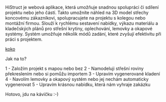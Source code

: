 HiStruct je webová aplikace, která umožňuje snadnou spolupráci či sdílení projektu nebo jeho částí. Takto umožníte náhled na 3D model střechy koncovému zákazníkovi, spolupracujete na projektu s kolegou nebo montážní firmou.
Slouží k rychlému sestavení nabídky, výkazu materiálu a kladečských plánů pro střešní krytiny, oplechování, lemovky a okapové systémy. Systém umožňuje několik módů zadání, které zvyšují efektivitu při práci s projektem.


[koko](../index.md)


Jak na to?

1 - Založím projekt s mapou nebo bez
2 - Namodeluji střešní roviny překreslením nebo si pomůžu importem
3 - Upravím vygenerované kladení
4 - Navolím lemovky a okapový systém nebo jej nechám automaticky vygenerovat
5 - Upravím krásnou nabídku, která nám vyhraje zakázku

Hotovo, jdu na kávičku :-)

